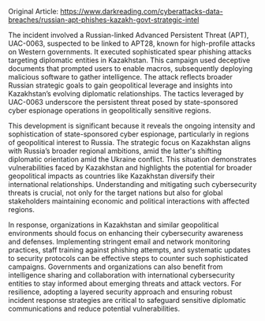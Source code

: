 Original Article: https://www.darkreading.com/cyberattacks-data-breaches/russian-apt-phishes-kazakh-govt-strategic-intel

The incident involved a Russian-linked Advanced Persistent Threat (APT), UAC-0063, suspected to be linked to APT28, known for high-profile attacks on Western governments. It executed sophisticated spear phishing attacks targeting diplomatic entities in Kazakhstan. This campaign used deceptive documents that prompted users to enable macros, subsequently deploying malicious software to gather intelligence. The attack reflects broader Russian strategic goals to gain geopolitical leverage and insights into Kazakhstan’s evolving diplomatic relationships. The tactics leveraged by UAC-0063 underscore the persistent threat posed by state-sponsored cyber espionage operations in geopolitically sensitive regions.

This development is significant because it reveals the ongoing intensity and sophistication of state-sponsored cyber espionage, particularly in regions of geopolitical interest to Russia. The strategic focus on Kazakhstan aligns with Russia’s broader regional ambitions, amid the latter's shifting diplomatic orientation amid the Ukraine conflict. This situation demonstrates vulnerabilities faced by Kazakhstan and highlights the potential for broader geopolitical impacts as countries like Kazakhstan diversify their international relationships. Understanding and mitigating such cybersecurity threats is crucial, not only for the target nations but also for global stakeholders maintaining economic and political interactions with affected regions.

In response, organizations in Kazakhstan and similar geopolitical environments should focus on enhancing their cybersecurity awareness and defenses. Implementing stringent email and network monitoring practices, staff training against phishing attempts, and systematic updates to security protocols can be effective steps to counter such sophisticated campaigns. Governments and organizations can also benefit from intelligence sharing and collaboration with international cybersecurity entities to stay informed about emerging threats and attack vectors. For resilience, adopting a layered security approach and ensuring robust incident response strategies are critical to safeguard sensitive diplomatic communications and reduce potential vulnerabilities.